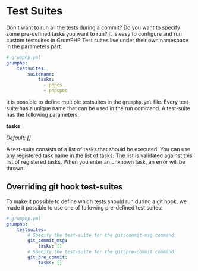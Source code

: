 # Test Suites
Don't want to run all the tests during a commit?
Do you want to specify some pre-defined tasks you want to run?
It is easy to configure and run custom testsuites in GrumPHP
Test suites live under their own namespace in the parameters part.


```yaml
# grumphp.yml
grumphp:
    testsuites:
        suitename:
            tasks:
              - phpcs
              - phpspec
```

It is possible to define multiple testsuites in the `grumphp.yml` file.
Every test-suite has a unique name that can be used in the run command.
A test-suite has the following parameters:


**tasks**

*Default: []*

A test-suite consists of a list of tasks that should be executed.
You can use any registered task name in the list of tasks.
The list is validated against this list of registered tasks. 
When you enter an unknown task, an error will be thrown.


## Overriding git hook test-suites
To make it possible to define which tests should run during a git hook,
we made it possible to use one of following pre-defined test suites:

```yaml
# grumphp.yml
grumphp:
    testsuites:
        # Specify the test-suite for the git:commit-msg command:
        git_commit_msg:
            tasks: []
        # Specify the test-suite for the git:pre-commit command:
        git_pre_commit:
            tasks: []
```
